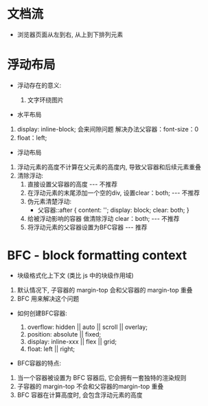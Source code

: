# 文档流
- 浏览器页面从左到右, 从上到下排列元素

# 浮动布局
- 浮动存在的意义:
    1. 文字环绕图片

- 水平布局
1. display: inline-block;   会来间隙问题    解决办法父容器：font-size：0
2. float：left;

- 浮动布局
1. 浮动元素的高度不计算在父元素的高度内, 导致父容器和后续元素重叠
2. 清除浮动:
    1. 直接设置父容器的高度 --- 不推荐
    2. 在浮动元素的末尾添加一个空的div, 设置clear：both; --- 不推荐
    3. 伪元素清楚浮动:
        - 父容器::after {
            content: '';
            display: block;
            clear: both;
        }
    4. 给被浮动影响的容器 做清除浮动 clear：both; --- 不推荐
    5. 将浮动元素的父容器设置为BFC容器 --- 推荐


# BFC - block formatting context
- 块级格式化上下文 (类比 js 中的块级作用域)

1. 默认情况下, 子容器的 margin-top 会和父容器的 margin-top 重叠
2. BFC 用来解决这个问题

- 如何创建BFC容器:
    1. overflow: hidden || auto || scroll || overlay;
    2. position: absolute || fixed;
    3. display: inline-xxx || flex || grid;
    4. float: left || right;

- BFC容器的特点:
1. 当一个容器被设置为 BFC 容器后, 它会拥有一套独特的渲染规则
2. 子容器的 margin-top 不会和父容器的margin-top 重叠
3. BFC 容器在计算高度时, 会包含浮动元素的高度